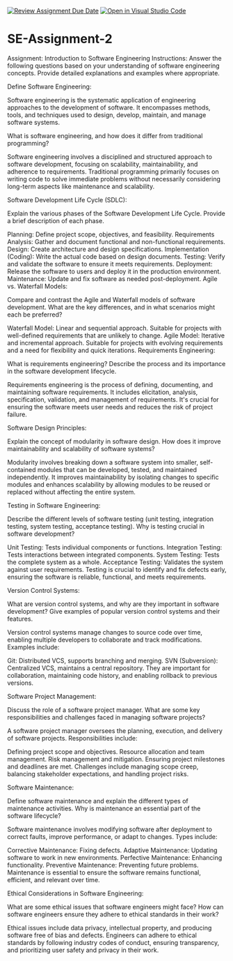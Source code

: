 [![Review Assignment Due Date](https://classroom.github.com/assets/deadline-readme-button-22041afd0340ce965d47ae6ef1cefeee28c7c493a6346c4f15d667ab976d596c.svg)](https://classroom.github.com/a/-ucQIGTc)
[![Open in Visual Studio Code](https://classroom.github.com/assets/open-in-vscode-2e0aaae1b6195c2367325f4f02e2d04e9abb55f0b24a779b69b11b9e10269abc.svg)](https://classroom.github.com/online_ide?assignment_repo_id=15429619&assignment_repo_type=AssignmentRepo)
# SE-Assignment-2
Assignment: Introduction to Software Engineering
Instructions:
Answer the following questions based on your understanding of software engineering concepts. Provide detailed explanations and examples where appropriate.

Define Software Engineering:

Software engineering is the systematic application of engineering approaches to the development of software. It encompasses methods, tools, and techniques used to design, develop, maintain, and manage software systems.

What is software engineering, and how does it differ from traditional programming?

Software engineering involves a disciplined and structured approach to software development, focusing on scalability, maintainability, and adherence to requirements. Traditional programming primarily focuses on writing code to solve immediate problems without necessarily considering long-term aspects like maintenance and scalability.

Software Development Life Cycle (SDLC):

Explain the various phases of the Software Development Life Cycle. Provide a brief description of each phase.

Planning: Define project scope, objectives, and feasibility.
Requirements Analysis: Gather and document functional and non-functional requirements.
Design: Create architecture and design specifications.
Implementation (Coding): Write the actual code based on design documents.
Testing: Verify and validate the software to ensure it meets requirements.
Deployment: Release the software to users and deploy it in the production environment.
Maintenance: Update and fix software as needed post-deployment.
Agile vs. Waterfall Models:

Compare and contrast the Agile and Waterfall models of software development. What are the key differences, and in what scenarios might each be preferred?

Waterfall Model: Linear and sequential approach. Suitable for projects with well-defined requirements that are unlikely to change.
Agile Model: Iterative and incremental approach. Suitable for projects with evolving requirements and a need for flexibility and quick iterations.
Requirements Engineering:

What is requirements engineering? Describe the process and its importance in the software development lifecycle.

Requirements engineering is the process of defining, documenting, and maintaining software requirements. It includes elicitation, analysis, specification, validation, and management of requirements. It's crucial for ensuring the software meets user needs and reduces the risk of project failure.

Software Design Principles:

Explain the concept of modularity in software design. How does it improve maintainability and scalability of software systems?

Modularity involves breaking down a software system into smaller, self-contained modules that can be developed, tested, and maintained independently. It improves maintainability by isolating changes to specific modules and enhances scalability by allowing modules to be reused or replaced without affecting the entire system.

Testing in Software Engineering:

Describe the different levels of software testing (unit testing, integration testing, system testing, acceptance testing). Why is testing crucial in software development?

Unit Testing: Tests individual components or functions.
Integration Testing: Tests interactions between integrated components.
System Testing: Tests the complete system as a whole.
Acceptance Testing: Validates the system against user requirements.
Testing is crucial to identify and fix defects early, ensuring the software is reliable, functional, and meets requirements.

Version Control Systems:

What are version control systems, and why are they important in software development? Give examples of popular version control systems and their features.

Version control systems manage changes to source code over time, enabling multiple developers to collaborate and track modifications. Examples include:

Git: Distributed VCS, supports branching and merging.
SVN (Subversion): Centralized VCS, maintains a central repository.
They are important for collaboration, maintaining code history, and enabling rollback to previous versions.

Software Project Management:

Discuss the role of a software project manager. What are some key responsibilities and challenges faced in managing software projects?

A software project manager oversees the planning, execution, and delivery of software projects. Responsibilities include:

Defining project scope and objectives.
Resource allocation and team management.
Risk management and mitigation.
Ensuring project milestones and deadlines are met.
Challenges include managing scope creep, balancing stakeholder expectations, and handling project risks.

Software Maintenance:

Define software maintenance and explain the different types of maintenance activities. Why is maintenance an essential part of the software lifecycle?

Software maintenance involves modifying software after deployment to correct faults, improve performance, or adapt to changes. Types include:

Corrective Maintenance: Fixing defects.
Adaptive Maintenance: Updating software to work in new environments.
Perfective Maintenance: Enhancing functionality.
Preventive Maintenance: Preventing future problems.
Maintenance is essential to ensure the software remains functional, efficient, and relevant over time.

Ethical Considerations in Software Engineering:

What are some ethical issues that software engineers might face? How can software engineers ensure they adhere to ethical standards in their work?

Ethical issues include data privacy, intellectual property, and producing software free of bias and defects. Engineers can adhere to ethical standards by following industry codes of conduct, ensuring transparency, and prioritizing user safety and privacy in their work.
